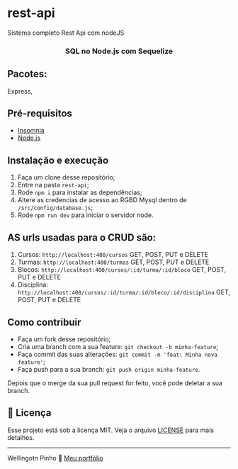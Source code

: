# rest-api
Sistema completo Rest Api  com nodeJS

<h3 align="center">
  SQL no Node.js com Sequelize
</h3>

## Pacotes:
Express, 

## Pré-requisitos
- [Insomnia](https://insomnia.rest/download/)
- [Node.js](https://nodejs.org/en/)

## Instalação e execução
1. Faça um clone desse repositório;
2. Entre na pasta `rest-api`;
3. Rode `npm i` para instalar as dependências;
4. Altere as credencias de acesso ao RGBD Mysql dentro de `/src/config/database.js`;
5. Rode `npm run dev` para iniciar o servidor node.

## AS urls usadas para o CRUD são:
1. Cursos: ``` http://localhost:400/cursos ``` GET, POST, PUT e DELETE
2. Turmas: ``` http://localhost:400/turmas ``` GET, POST, PUT e DELETE
3. Blocos: ``` http://localhost:400/cursos/:id/turma/:id/bloco ``` GET, POST, PUT e DELETE
4. Disciplina: ``` http://localhost:400/cursos/:id/turma/:id/bloco/:id/disciplina ``` GET, POST, PUT e DELETE


## Como contribuir
- Faça um fork desse repositório;
- Cria uma branch com a sua feature: `git checkout -b minha-feature`;
- Faça commit das suas alterações: `git commit -m 'feat: Minha nova feature'`;
- Faça push para a sua branch: `git push origin minha-feature`.

Depois que o merge da sua pull request for feito, você pode deletar a sua branch.

## 📝 Licença
Esse projeto está sob a licença MIT. Veja o arquivo [LICENSE](LICENSE.md) para mais detalhes.

---

Wellingotn Pinho 👋 [Meu portfólio](https://wellpinho.com.br)


